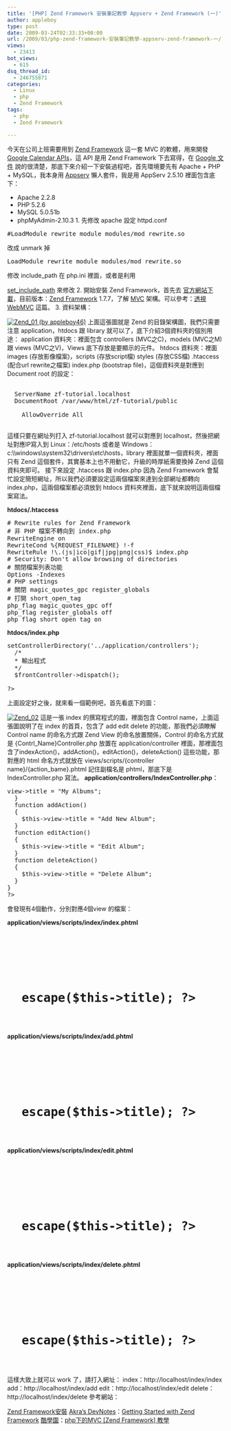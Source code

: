 ```yaml
---
title: '[PHP] Zend Framework 安裝筆記教學 Appserv + Zend Framework (一)'
author: appleboy
type: post
date: 2009-03-24T02:33:33+00:00
url: /2009/03/php-zend-framework-安裝筆記教學-appserv-zend-framework-一/
views:
  - 23413
bot_views:
  - 615
dsq_thread_id:
  - 246755871
categories:
  - Linux
  - php
  - Zend Framework
tags:
  - php
  - Zend Framework

---
```

今天在公司上班需要用到 [Zend Framework][1] 這一套 MVC 的軟體，用來開發 [Google Calendar APIs][2]，這 API 是用 Zend Framework 下去寫得，在 [Google 文件][3] 說的很清楚，那底下來介紹一下安裝過程吧，首先環境要先有 Apache + PHP + MySQL，我本身用 [Appserv][4] 懶人套件，我是用 AppServ 2.5.10 裡面包含底下： 

  * Apache 2.2.8
  * PHP 5.2.6
  * MySQL 5.0.51b
  * phpMyAdmin-2.10.3 1. 先修改 apache 設定 httpd.conf 

<pre class="brush: bash; title: ; notranslate" title="">#LoadModule rewrite_module modules/mod_rewrite.so</pre> 改成 unmark 掉 

<pre class="brush: bash; title: ; notranslate" title="">LoadModule rewrite_module modules/mod_rewrite.so</pre> 修改 include_path 在 php.ini 裡面，或者是利用 

[set\_include\_path][5] 來修改 2. 開始安裝 Zend Framework，首先去 [官方網站下載][6]，目前版本：[Zend Framework][1] 1.7.7，了解 [MVC][7] 架構。可以參考：[透視 WebMVC][8] 這篇。 <!--more--> 3. 資料架構： 

[<img src="https://i0.wp.com/farm4.static.flickr.com/3441/3378705669_a8ba780edc.jpg?resize=159%2C243&#038;ssl=1" title="Zend_01 (by appleboy46)" alt="Zend_01 (by appleboy46)" data-recalc-dims="1" />][9] 上面這張圖就是 Zend 的目錄架構圖，我們只需要注意 application，htdocs 跟 library 就可以了，底下介紹3個資料夾的個別用途： application 資料夾：裡面包含 controllers (MVC之C)，models (MVC之M) 跟 views (MVC之V)，Views 底下存放是要顯示的元件。 htdocs 資料夾：裡面 images (存放影像檔案)，scripts (存放script檔) styles (存放CSS檔) .htaccess (配合url rewrite之檔案) index.php (bootstrap file)，這個資料夾是對應到 Document root 的設定： 

<pre class="brush: bash; title: ; notranslate" title=""><VirtualHost *:80>
  ServerName zf-tutorial.localhost
  DocumentRoot /var/www/html/zf-tutorial/public
  <Directory "/www/cs">
    AllowOverride All
  </Directory>
</VirtualHost></pre> 這樣只要在網址列打入 zf-tutorial.localhost 就可以對應到 localhost，然後把網址對應IP寫入到 Linux：/etc/hosts 或者是 Windows：c:\\windows\system32\drivers\etc\hosts，library 裡面就單一個資料夾，裡面只有 Zend 這個套件，其實基本上也不用動它，升級的時厚紙需要換掉 Zend 這個資料夾即可。 接下來設定 .htaccess 跟 index.php 因為 Zend Framework 會幫忙設定簡短網址，所以我們必須要設定這兩個檔案來達到全部網址都轉向 index.php，這兩個檔案都必須放到 htdocs 資料夾裡面，底下就來說明這兩個檔案寫法。 

**htdocs/.htaccess** 

<pre class="brush: bash; title: ; notranslate" title=""># Rewrite rules for Zend Framework
# 非 PHP 檔案不轉向到 index.php
RewriteEngine on
RewriteCond %{REQUEST_FILENAME} !-f
RewriteRule !\.(js|ico|gif|jpg|png|css)$ index.php
# Security: Don't allow browsing of directories
# 關閉檔案列表功能
Options -Indexes
# PHP settings
# 關閉 magic_quotes_gpc register_globals
# 打開 short_open_tag
php_flag magic_quotes_gpc off
php_flag register_globals off
php_flag short_open_tag on
</pre>

**htdocs/index.php** 

<pre class="brush: php; title: ; notranslate" title=""><?php
  /*
  * 設定 Error Report 的等級
  */  
  error_reporting(E_ALL | E_STRICT);  
  /*
  * 設定台北時區
  */   
  date_default_timezone_set('Asia/Taipei');  //設定時區為台北

  /*
  * 設定 include_path 固定把 library 資料夾加入 path 裡面
  */
  define ('P_S', PATH_SEPARATOR);
  set_include_path('.' .P_S .'../library' .P_S .'../application/models/' .P_S .get_include_path());

  require_once 'Zend/Loader.php';
  Zend_Loader::registerAutoload();

  /*
  * 設定 Controller 的資料夾
  */
  $frontController = Zend_Controller_Front::getInstance();
  $frontController->setControllerDirectory('../application/controllers');
  /*
  * 輸出程式
  */  
  $frontController->dispatch();
  
?></pre> 上面設定好之後，就來看一個範例吧，首先看底下的圖： 

[<img src="https://i2.wp.com/farm4.static.flickr.com/3645/3381127398_e86bc67500.jpg?resize=500%2C111&#038;ssl=1" alt="Zend_02" data-recalc-dims="1" />][10] 這是一張 index 的撰寫程式的圖，裡面包含 Control name，上面這張圖說明了在 index 的首頁，包含了 add edit delete 的功能，那我們必須瞭解 Control name 的命名方式跟 Zend View 的命名放置關係，Control 的命名方式就是 {Contrl\_Name}Controller.php 放置在 application/controller 裡面，那裡面包含了indexAction()，addAction()，editAction()，deleteAction() 這些功能，那對應的 html 命名方式就放在 views/scripts/{controller name}/{action\_bame}.phtml 記住副檔名是 phtml，那底下是 IndexController.php 寫法。 **application/controllers/IndexController.php**： 

<pre class="brush: php; title: ; notranslate" title=""><?php
class IndexController extends Zend_Controller_Action
{
  function indexAction()
  {
    $this->view->title = "My Albums";
  }
  function addAction()
  {
    $this->view->title = "Add New Album";
  }
  function editAction()
  {
    $this->view->title = "Edit Album";
  }
  function deleteAction()
  {
    $this->view->title = "Delete Album";
  }
}
?></pre> 會發現有4個動作，分別對應4個view 的檔案： 

**application/views/scripts/index/index.phtml** 

<pre class="brush: xml; title: ; notranslate" title="">


  

<h1>
  <?php echo $this->escape($this->title); ?>
</h1>

</pre>

**application/views/scripts/index/add.phtml** 

<pre class="brush: xml; title: ; notranslate" title="">


  

<h1>
  <?php echo $this->escape($this->title); ?>
</h1>

</pre>

**application/views/scripts/index/edit.phtml** 

<pre class="brush: xml; title: ; notranslate" title="">


  

<h1>
  <?php echo $this->escape($this->title); ?>
</h1>

</pre>

**application/views/scripts/index/delete.phtml** 

<pre class="brush: xml; title: ; notranslate" title="">


  

<h1>
  <?php echo $this->escape($this->title); ?>
</h1>

</pre> 這樣大致上就可以 work 了，請打入網址： index：http://localhost/index/index add：http://localhost/index/add edit：http://localhost/index/edit delete：http://localhost/index/delete 參考網站： 

[Zend Framework安裝][11] [Akra’s DevNotes][12]：[Getting Started with Zend Framework][13] [酷學園][14]：[php下的MVC [Zend Framework] 教學][15]

 [1]: http://framework.zend.com
 [2]: http://code.google.com/intl/zh-TW/apis/calendar/
 [3]: http://code.google.com/intl/zh-TW/apis/calendar/docs/1.0/developers_guide_php.html
 [4]: http://www.appservnetwork.com/
 [5]: http://tw2.php.net/set_include_path
 [6]: http://framework.zend.com/download/latest
 [7]: http://zh.wikipedia.org/wiki/MVC
 [8]: http://www.jaceju.net/resources/webmvc/
 [9]: https://www.flickr.com/photos/appleboy/3378705669/ "Zend_01 (by appleboy46)"
 [10]: https://www.flickr.com/photos/appleboy/3381127398/ "Flickr 上 appleboy46 的 Zend_02"
 [11]: http://blog.eddie.com.tw/2007/08/14/zend-framework-install
 [12]: http://akrabat.com
 [13]: http://akrabat.com/zend-framework-tutorial/
 [14]: http://phorum.study-area.org/
 [15]: http://phorum.study-area.org/index.php/topic,50393.0.html